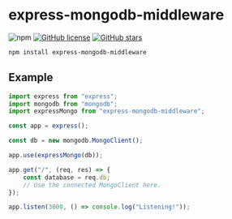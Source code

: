# express-mongodb-middleware

![npm](https://img.shields.io/npm/v/express-mongodb-middleware) [![GitHub license](https://img.shields.io/github/license/unlimitedcoder2/express-mongodb.svg)](https://github.com/unlimitedcoder2/express-mongodb/blob/master/LICENSE.md) [![GitHub stars](https://img.shields.io/github/stars/unlimitedcoder2/express-mongodb.svg?style=social&label=Star&maxAge=2592000)](https://GitHub.com/unlimitedcoder2/express-mongodb/stargazers/)


```bash
npm install express-mongodb-middleware
```

## Example

```js
import express from "express";
import mongodb from "mongodb";
import expressMongo from "express-mongodb-middleware";

const app = express();

const db = new mongodb.MongoClient();

app.use(expressMongo(db));

app.get("/", (req, res) => {
    const database = req.db;
    // Use the connected MongoClient here.
});

app.listen(3000, () => console.log("Listening!"));


```
